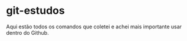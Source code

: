 # git-estudos
Aqui estão todos os comandos que coletei e achei mais importante usar dentro do Github.
